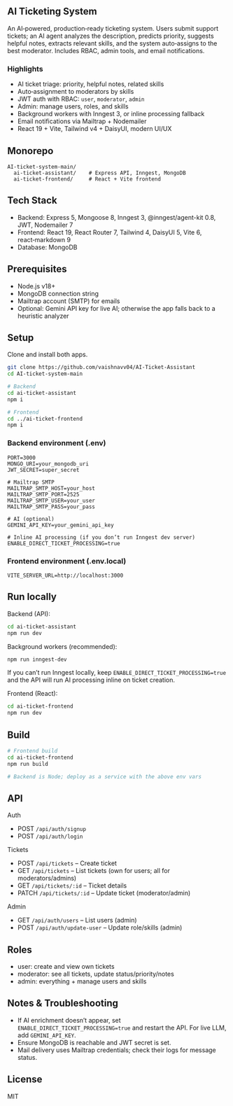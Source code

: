 ## AI Ticketing System

An AI‑powered, production‑ready ticketing system. Users submit support tickets; an AI agent analyzes the description, predicts priority, suggests helpful notes, extracts relevant skills, and the system auto‑assigns to the best moderator. Includes RBAC, admin tools, and email notifications.

### Highlights
- AI ticket triage: priority, helpful notes, related skills
- Auto‑assignment to moderators by skills 
- JWT auth with RBAC: `user`, `moderator`, `admin`
- Admin: manage users, roles, and skills
- Background workers with Inngest 3, or inline processing fallback
- Email notifications via Mailtrap + Nodemailer
- React 19 + Vite, Tailwind v4 + DaisyUI, modern UI/UX

## Monorepo
```
AI-ticket-system-main/
  ai-ticket-assistant/    # Express API, Inngest, MongoDB
  ai-ticket-frontend/     # React + Vite frontend
```

## Tech Stack
- Backend: Express 5, Mongoose 8, Inngest 3, @inngest/agent-kit 0.8, JWT, Nodemailer 7
- Frontend: React 19, React Router 7, Tailwind 4, DaisyUI 5, Vite 6, react‑markdown 9
- Database: MongoDB

## Prerequisites
- Node.js v18+
- MongoDB connection string
- Mailtrap account (SMTP) for emails
- Optional: Gemini API key for live AI; otherwise the app falls back to a heuristic analyzer

## Setup
Clone and install both apps.

```bash
git clone https://github.com/vaishnavv04/AI-Ticket-Assistant
cd AI-ticket-system-main

# Backend
cd ai-ticket-assistant
npm i

# Frontend
cd ../ai-ticket-frontend
npm i
```

### Backend environment (.env)
```
PORT=3000
MONGO_URI=your_mongodb_uri
JWT_SECRET=super_secret

# Mailtrap SMTP
MAILTRAP_SMTP_HOST=your_host
MAILTRAP_SMTP_PORT=2525
MAILTRAP_SMTP_USER=your_user
MAILTRAP_SMTP_PASS=your_pass

# AI (optional)
GEMINI_API_KEY=your_gemini_api_key

# Inline AI processing (if you don’t run Inngest dev server)
ENABLE_DIRECT_TICKET_PROCESSING=true
```

### Frontend environment (.env.local)
```
VITE_SERVER_URL=http://localhost:3000
```

## Run locally
Backend (API):
```bash
cd ai-ticket-assistant
npm run dev
```

Background workers (recommended):
```bash
npm run inngest-dev
```
If you can’t run Inngest locally, keep `ENABLE_DIRECT_TICKET_PROCESSING=true` and the API will run AI processing inline on ticket creation.

Frontend (React):
```bash
cd ai-ticket-frontend
npm run dev
```

## Build
```bash
# Frontend build
cd ai-ticket-frontend
npm run build

# Backend is Node; deploy as a service with the above env vars
```

## API
Auth
- POST `/api/auth/signup`
- POST `/api/auth/login`

Tickets
- POST `/api/tickets` – Create ticket
- GET `/api/tickets` – List tickets (own for users; all for moderators/admins)
- GET `/api/tickets/:id` – Ticket details
- PATCH `/api/tickets/:id` – Update ticket (moderator/admin)

Admin
- GET `/api/auth/users` – List users (admin)
- POST `/api/auth/update-user` – Update role/skills (admin)

## Roles
- user: create and view own tickets
- moderator: see all tickets, update status/priority/notes
- admin: everything + manage users and skills

## Notes & Troubleshooting
- If AI enrichment doesn’t appear, set `ENABLE_DIRECT_TICKET_PROCESSING=true` and restart the API. For live LLM, add `GEMINI_API_KEY`.
- Ensure MongoDB is reachable and JWT secret is set.
- Mail delivery uses Mailtrap credentials; check their logs for message status.

## License
MIT
